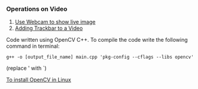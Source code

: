 ### Operations on Video
1.  [Use Webcam to show live image](./Operations_on_Video/usingWebcam.cpp)
2.  [Adding Trackbar to a Video](./Operations_on_Video/VideoWithTrackbar.cpp)

Code written using OpenCV C++.
To compile the code write the following command in terminal:

`g++ -o [output_file_name] main.cpp 'pkg-config --cflags --libs opencv'`

(replace ' with `)

[To install OpenCV in Linux](http://www.codebind.com/linux-tutorials/install-opencv-ubuntu-18-04-lts-c-cpp-linux/)
